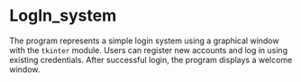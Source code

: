 # LogIn_system
The program represents a simple login system using a graphical window with the `tkinter` module. Users can register new accounts and log in using existing credentials. After successful login, the program displays a welcome window.
